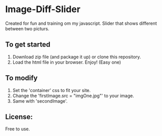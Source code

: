 # Image-Diff-Slider

Created for fun and training om my javascript.
Slider that shows different between two picturs.

## To get started

1. Download zip file (and package it up) or clone this repository.
2. Load the html file in your browser. Enjoy! (Easy one)

## To modify

1. Set the 'container' css to fit your site.
2. Change the 'firstImage.src = "imgOne.jpg"' to your image.
3. Same with 'secondImage'.

## License: 
Free to use.